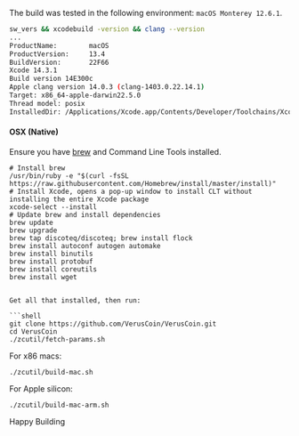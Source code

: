 The build was tested in the following environment: `macOS Monterey 12.6.1`.

```bash
sw_vers && xcodebuild -version && clang --version
...
ProductName:		macOS
ProductVersion:		13.4
BuildVersion:		22F66
Xcode 14.3.1
Build version 14E300c
Apple clang version 14.0.3 (clang-1403.0.22.14.1)
Target: x86_64-apple-darwin22.5.0
Thread model: posix
InstalledDir: /Applications/Xcode.app/Contents/Developer/Toolchains/XcodeDefault.xctoolchain/usr/bin
```

#### OSX (Native)
Ensure you have [brew](https://brew.sh) and Command Line Tools installed.
```shell
# Install brew
/usr/bin/ruby -e "$(curl -fsSL https://raw.githubusercontent.com/Homebrew/install/master/install)"
# Install Xcode, opens a pop-up window to install CLT without installing the entire Xcode package
xcode-select --install 
# Update brew and install dependencies
brew update
brew upgrade
brew tap discoteq/discoteq; brew install flock
brew install autoconf autogen automake
brew install binutils
brew install protobuf
brew install coreutils
brew install wget


Get all that installed, then run:

```shell
git clone https://github.com/VerusCoin/VerusCoin.git
cd VerusCoin
./zcutil/fetch-params.sh
```

For x86 macs:
```
./zcutil/build-mac.sh
```

For Apple silicon:
```
./zcutil/build-mac-arm.sh
```

Happy Building
